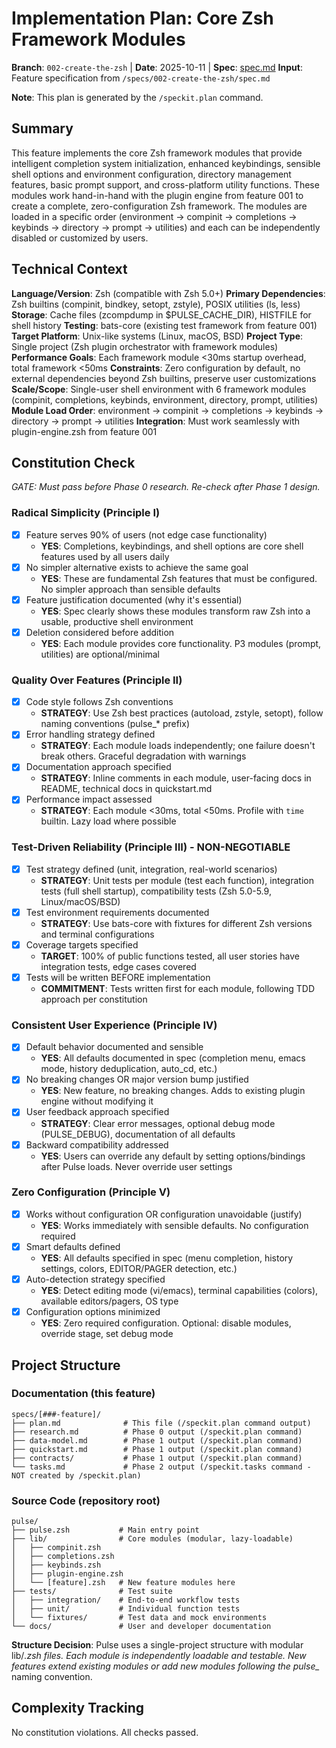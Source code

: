# Implementation Plan: Core Zsh Framework Modules

**Branch**: `002-create-the-zsh` | **Date**: 2025-10-11 | **Spec**: [spec.md](spec.md)
**Input**: Feature specification from `/specs/002-create-the-zsh/spec.md`

**Note**: This plan is generated by the `/speckit.plan` command.

## Summary

This feature implements the core Zsh framework modules that provide intelligent completion system initialization, enhanced keybindings, sensible shell options and environment configuration, directory management features, basic prompt support, and cross-platform utility functions. These modules work hand-in-hand with the plugin engine from feature 001 to create a complete, zero-configuration Zsh framework. The modules are loaded in a specific order (environment → compinit → completions → keybinds → directory → prompt → utilities) and each can be independently disabled or customized by users.

## Technical Context

**Language/Version**: Zsh (compatible with Zsh 5.0+)
**Primary Dependencies**: Zsh builtins (compinit, bindkey, setopt, zstyle), POSIX utilities (ls, less)
**Storage**: Cache files (zcompdump in $PULSE_CACHE_DIR), HISTFILE for shell history
**Testing**: bats-core (existing test framework from feature 001)
**Target Platform**: Unix-like systems (Linux, macOS, BSD)
**Project Type**: Single project (Zsh plugin orchestrator with framework modules)
**Performance Goals**: Each framework module <30ms startup overhead, total framework <50ms
**Constraints**: Zero configuration by default, no external dependencies beyond Zsh builtins, preserve user customizations
**Scale/Scope**: Single-user shell environment with 6 framework modules (compinit, completions, keybinds, environment, directory, prompt, utilities)
**Module Load Order**: environment → compinit → completions → keybinds → directory → prompt → utilities
**Integration**: Must work seamlessly with plugin-engine.zsh from feature 001

## Constitution Check

*GATE: Must pass before Phase 0 research. Re-check after Phase 1 design.*

### Radical Simplicity (Principle I)

- [x] Feature serves 90% of users (not edge case functionality)
  - **YES**: Completions, keybindings, and shell options are core shell features used by all users daily
- [x] No simpler alternative exists to achieve the same goal
  - **YES**: These are fundamental Zsh features that must be configured. No simpler approach than sensible defaults
- [x] Feature justification documented (why it's essential)
  - **YES**: Spec clearly shows these modules transform raw Zsh into a usable, productive shell environment
- [x] Deletion considered before addition
  - **YES**: Each module provides core functionality. P3 modules (prompt, utilities) are optional/minimal

### Quality Over Features (Principle II)

- [x] Code style follows Zsh conventions
  - **STRATEGY**: Use Zsh best practices (autoload, zstyle, setopt), follow naming conventions (pulse_* prefix)
- [x] Error handling strategy defined
  - **STRATEGY**: Each module loads independently; one failure doesn't break others. Graceful degradation with warnings
- [x] Documentation approach specified
  - **STRATEGY**: Inline comments in each module, user-facing docs in README, technical docs in quickstart.md
- [x] Performance impact assessed
  - **STRATEGY**: Each module <30ms, total <50ms. Profile with `time` builtin. Lazy load where possible

### Test-Driven Reliability (Principle III) - NON-NEGOTIABLE

- [x] Test strategy defined (unit, integration, real-world scenarios)
  - **STRATEGY**: Unit tests per module (test each function), integration tests (full shell startup), compatibility tests (Zsh 5.0-5.9, Linux/macOS/BSD)
- [x] Test environment requirements documented
  - **STRATEGY**: Use bats-core with fixtures for different Zsh versions and terminal configurations
- [x] Coverage targets specified
  - **TARGET**: 100% of public functions tested, all user stories have integration tests, edge cases covered
- [x] Tests will be written BEFORE implementation
  - **COMMITMENT**: Tests written first for each module, following TDD approach per constitution

### Consistent User Experience (Principle IV)

- [x] Default behavior documented and sensible
  - **YES**: All defaults documented in spec (completion menu, emacs mode, history deduplication, auto_cd, etc.)
- [x] No breaking changes OR major version bump justified
  - **YES**: New feature, no breaking changes. Adds to existing plugin engine without modifying it
- [x] User feedback approach specified
  - **STRATEGY**: Clear error messages, optional debug mode (PULSE_DEBUG), documentation of all defaults
- [x] Backward compatibility addressed
  - **YES**: Users can override any default by setting options/bindings after Pulse loads. Never override user settings

### Zero Configuration (Principle V)

- [x] Works without configuration OR configuration unavoidable (justify)
  - **YES**: Works immediately with sensible defaults. No configuration required
- [x] Smart defaults defined
  - **YES**: All defaults specified in spec (menu completion, history settings, colors, EDITOR/PAGER detection, etc.)
- [x] Auto-detection strategy specified
  - **YES**: Detect editing mode (vi/emacs), terminal capabilities (colors), available editors/pagers, OS type
- [x] Configuration options minimized
  - **YES**: Zero required configuration. Optional: disable modules, override stage, set debug mode

## Project Structure

### Documentation (this feature)

```
specs/[###-feature]/
├── plan.md              # This file (/speckit.plan command output)
├── research.md          # Phase 0 output (/speckit.plan command)
├── data-model.md        # Phase 1 output (/speckit.plan command)
├── quickstart.md        # Phase 1 output (/speckit.plan command)
├── contracts/           # Phase 1 output (/speckit.plan command)
└── tasks.md             # Phase 2 output (/speckit.tasks command - NOT created by /speckit.plan)
```

### Source Code (repository root)

```text
pulse/
├── pulse.zsh           # Main entry point
├── lib/                # Core modules (modular, lazy-loadable)
│   ├── compinit.zsh
│   ├── completions.zsh
│   ├── keybinds.zsh
│   ├── plugin-engine.zsh
│   └── [feature].zsh   # New feature modules here
├── tests/              # Test suite
│   ├── integration/    # End-to-end workflow tests
│   ├── unit/           # Individual function tests
│   └── fixtures/       # Test data and mock environments
└── docs/               # User and developer documentation
```

**Structure Decision**: Pulse uses a single-project structure with modular
lib/*.zsh files. Each module is independently loadable and testable. New
features extend existing modules or add new modules following the pulse_*
naming convention.

## Complexity Tracking

No constitution violations. All checks passed.
